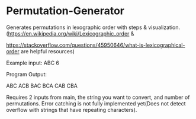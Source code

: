# Permutation-Generator

Generates permutations in lexographic order with steps & visualization.
(https://en.wikipedia.org/wiki/Lexicographic_order & 

https://stackoverflow.com/questions/45950646/what-is-lexicographical-order are helpful resources)


Example input: ABC 6


Program Output:


ABC
ACB
BAC
BCA
CAB
CBA

Requires 2 inputs from main, the string you want to convert, and number of permutations. Error catching is not fully implemented yet(Does not detect overflow with strings that have repeating characters).



